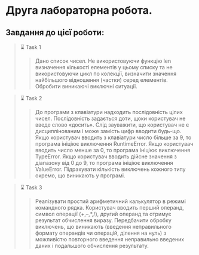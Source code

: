 # Друга лабораторна робота.
## Завдання до цієї роботи:
> :hourglass: Task 1  
>> Дано список чисел. Не використовуючи функцію len
визначення кількості елементів у цьому списку та не використовуючи цикл по
колекції, визначити значення найбільшого відношення (частки) серед
елементів. Обробити виникаючі виключні ситуації.

> :hourglass: Task 2
> >До програми з клавіатури надходить послідовність цілих чисел. Послідовність
задається доти, щоки користувач не введе слово «досить». Слід зауважити, що
користувач не є дисциплінованим і може замість цифр вводити будь-що. Якщо
користувач вводить з клавіатури число більше за 9, то програма ініціює
виключення RuntimeError. Якщо користувач вводить число менше за 0, то
програма ініціює виключення TypeError. Якщо користувач вводить дійсне
значення з діапазону від 0 до 9, то програма ініціює виключення ValueError.
Підрахувати кількість виключень кожного типу окремо, що виникають у
програмі.

> :hourglass: Task 3
> > Реалізувати простий арифметичний калькулятор в режимі командного рядка.
Користувач вводить перший операнд, символ операції (+,–,*,/), другий операнд
та отримує результат обчислення виразу. Передбачити обробку виключень, що
виникають (введення неправильного формату операндів чи операцій, ділення на
нуль) з можливістю повторного введення неправильно введених даних і
подальшого обчислення результату.